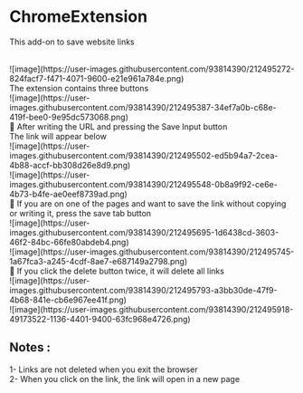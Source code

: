 # ChromeExtension

This add-on to save website links

<br>
![image](https://user-images.githubusercontent.com/93814390/212495272-824facf7-f471-4071-9600-e21e961a784e.png)
<br>
The extension contains three buttons <br>
![image](https://user-images.githubusercontent.com/93814390/212495387-34ef7a0b-c68e-419f-bee0-9e95dc573068.png)
<br>
🦊  After writing the URL and pressing the Save Input button <br>
The link will appear below <br>
![image](https://user-images.githubusercontent.com/93814390/212495502-ed5b94a7-2cea-4b88-accf-bb308d26e8d9.png)
<br>
![image](https://user-images.githubusercontent.com/93814390/212495548-0b8a9f92-ce6e-4b73-b4fe-ae0eef8739ad.png)
<br>
🦊 If you are on one of the pages and want to save the link without copying or writing it, press the save tab button <br>
![image](https://user-images.githubusercontent.com/93814390/212495695-1d6438cd-3603-46f2-84bc-66fe80abdeb4.png)
<br>
![image](https://user-images.githubusercontent.com/93814390/212495745-1a67fca3-a245-4cdf-8ae7-e687149a2798.png)
<br>
🦊 If you click the delete button twice, it will delete all links
<br>
![image](https://user-images.githubusercontent.com/93814390/212495793-a3bb30de-47f9-4b68-841e-cb6e967ee41f.png)
<br>
![image](https://user-images.githubusercontent.com/93814390/212495918-49173522-1136-4401-9400-63fc968e4726.png)

## Notes :
  1- Links are not deleted when you exit the browser <br>
  2- When you click on the link, the link will open in a new page<br>
